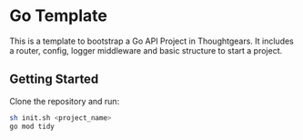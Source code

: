 # Go Template

This is a template to bootstrap a Go API Project in Thoughtgears. It includes a router, config, logger middleware 
and basic structure to start a project.

## Getting Started

Clone the repository and run:

```bash
sh init.sh <project_name>
go mod tidy
```

